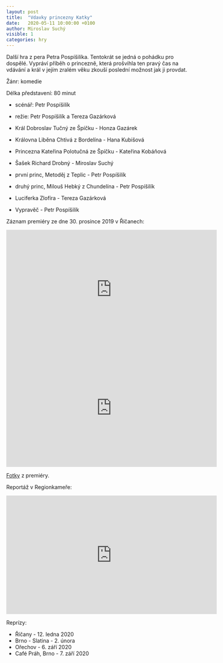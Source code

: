 ```yaml
---
layout: post
title:  "Vdavky princezny Katky"
date:   2020-05-11 10:00:00 +0100
author: Miroslav Suchý
visible: 1
categories: hry
---
```

Další hra z pera Petra Pospíšilíka. Tentokrát se jedná o pohádku pro dospělé. Vypráví příběh o princezně, která prošvihla ten pravý čas na vdávání a král v jejím zralém věku zkouší poslední možnost jak ji provdat.

Žánr: komedie

Délka představení: 80 minut

 * scénář: Petr Pospíšilík
 * režie: Petr Pospíšilík a Tereza Gazárková

 * Král Dobroslav Tučný ze Špíčku - Honza Gazárek
 * Královna Liběna Chtivá z Bordelína - Hana Kubišová
 * Princezna Kateřina Polotučná ze Špíčku - Kateřina Kobáňová
 * Šašek Richard Drobný - Miroslav Suchý
 * první princ, Metoděj z Teplic - Petr Pospíšilík
 * druhý princ, Milouš Hebký z Chundelína - Petr Pospíšilík
 * Luciferka Zlofíra - Tereza Gazárková
 * Vypravěč - Petr Pospíšilík

Záznam premiéry ze dne 30. prosince 2019 v Říčanech:

<iframe width="560" height="315" src="https://www.youtube.com/embed/eXaPB4qdpDU" frameborder="0" allow="accelerometer; autoplay; encrypted-media; gyroscope; picture-in-picture" allowfullscreen></iframe>

<iframe width="560" height="315" src="https://www.youtube.com/embed/kJ7Xz40o8lo" frameborder="0" allow="accelerometer; autoplay; encrypted-media; gyroscope; picture-in-picture" allowfullscreen></iframe>

[Fotky](https://photos.app.goo.gl/XUrGsFCEqecyHBvo7) z premiéry.

Reportáž v Regionkameře:

<iframe width="560" height="315" src="https://www.youtube.com/embed/lhXTsspC4DY" frameborder="0" allow="accelerometer; autoplay; encrypted-media; gyroscope; picture-in-picture" allowfullscreen></iframe>

Reprízy:

 * Říčany - 12. ledna 2020
 * Brno - Slatina - 2. února
 * Ořechov - 6. září 2020
 * Café Práh, Brno - 7. září 2020


